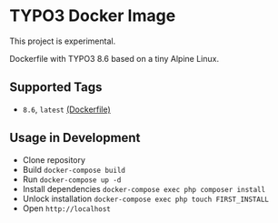 # TYPO3 Docker Image

This project is experimental.

Dockerfile with TYPO3 8.6 based on a tiny Alpine Linux.

## Supported Tags

- `8.6`, `latest` [(Dockerfile)](https://github.com/ueberdosis/docker-typo3)

## Usage in Development

- Clone repository
- Build `docker-compose build`
- Run `docker-compose up -d`
- Install dependencies `docker-compose exec php composer install`
- Unlock installation `docker-compose exec php touch FIRST_INSTALL`
- Open `http://localhost`